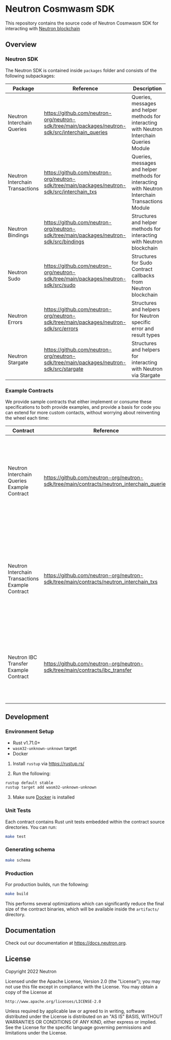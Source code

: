# Neutron Cosmwasm SDK

This repository contains the source code of Neutron Cosmwasm SDK for interacting with [Neutron blockchain](https://github.com/neutron-org/neutron)

## Overview

### Neutron SDK

The Neutron SDK is contained inside `packages` folder and consists of the following subpackages:

| Package                         | Reference                                                                                        | Description                                                                                      |
|---------------------------------|--------------------------------------------------------------------------------------------------|--------------------------------------------------------------------------------------------------|
| Neutron Interchain Queries      | https://github.com/neutron-org/neutron-sdk/tree/main/packages/neutron-sdk/src/interchain_queries | Queries, messages and helper methods for interacting with Neutron Interchain Queries Module      |
| Neutron Interchain Transactions | https://github.com/neutron-org/neutron-sdk/tree/main/packages/neutron-sdk/src/interchain_txs     | Queries, messages and helper methods for interacting with Neutron Interchain Transactions Module |
| Neutron Bindings                | https://github.com/neutron-org/neutron-sdk/tree/main/packages/neutron-sdk/src/bindings           | Structures and helper methods for interacting with Neutron blockchain                            |
| Neutron Sudo                    | https://github.com/neutron-org/neutron-sdk/tree/main/packages/neutron-sdk/src/sudo               | Structures for Sudo Contract callbacks from Neutron blockchain                                   |
| Neutron Errors                  | https://github.com/neutron-org/neutron-sdk/tree/main/packages/neutron-sdk/src/errors             | Structures and helpers for Neutron specific error and result types                               |
| Neutron Stargate                | https://github.com/neutron-org/neutron-sdk/tree/main/packages/neutron-sdk/src/stargate           | Structures and helpers for interacting with Neutron via Stargate                                 |

### Example Contracts

We provide sample contracts that either implement or consume these specifications to both provide examples, and provide a basis for code you can extend for more custom contacts, without worrying about reinventing the wheel each time:

| Contract                                         | Reference                                                                                 | Description                                                                                                                                                                                                                                                                                                                            |
|--------------------------------------------------|-------------------------------------------------------------------------------------------|----------------------------------------------------------------------------------------------------------------------------------------------------------------------------------------------------------------------------------------------------------------------------------------------------------------------------------------|
| Neutron Interchain Queries Example Contract      | https://github.com/neutron-org/neutron-sdk/tree/main/contracts/neutron_interchain_queries | The contract shows how to properly work with [Interchain Queries Module](https://github.com/neutron-org/neutron/tree/master/x/interchainqueries) using [Interchain Queries SDK package](https://github.com/neutron-org/neutron-contracts/tree/main/packages/neutron-sdk/src/interchain_queries) via CosmWasm smart-contract.           |
| Neutron Interchain Transactions Example Contract | https://github.com/neutron-org/neutron-sdk/tree/main/contracts/neutron_interchain_txs     | The contract shows how to properly work with [Neutron Interchain Transactions Module](https://github.com/neutron-org/neutron/tree/master/x/interchaintxs) using [Interchain Transactions SDK package](https://github.com/neutron-org/neutron-contracts/tree/main/packages/neutron-sdk/src/interchain_txs) via CosmWasm smart-contract. |
| Neutron IBC Transfer Example Contract            | https://github.com/neutron-org/neutron-sdk/tree/main/contracts/ibc_transfer               | The contract shows how to properly work with [Neutron Sudo Package](https://github.com/neutron-org/neutron-contracts/tree/main/packages/neutron_sudo) to handle a callback from IBC transfer.                                                                                                                                          |

## Development

### Environment Setup

- Rust v1.71.0+
- `wasm32-unknown-unknown` target
- Docker

1. Install `rustup` via https://rustup.rs/

2. Run the following:

```sh
rustup default stable
rustup target add wasm32-unknown-unknown
```

3. Make sure [Docker](https://www.docker.com/) is installed

### Unit Tests

Each contract contains Rust unit tests embedded within the contract source directories. You can run:

```sh
make test
```

### Generating schema

```sh
make schema
```

### Production

For production builds, run the following:

```sh
make build
```

This performs several optimizations which can significantly reduce the final size of the contract binaries, which will be available inside the `artifacts/` directory.

## Documentation

Check out our documentation at https://docs.neutron.org.

## License

Copyright 2022 Neutron

Licensed under the Apache License, Version 2.0 (the "License");
you may not use this file except in compliance with the License.
You may obtain a copy of the License at

    http://www.apache.org/licenses/LICENSE-2.0

Unless required by applicable law or agreed to in writing, software
distributed under the License is distributed on an "AS IS" BASIS,
WITHOUT WARRANTIES OR CONDITIONS OF ANY KIND, either express or implied.
See the License for the specific language governing permissions and
limitations under the License.
